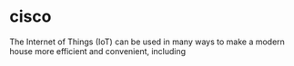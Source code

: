 # cisco
The Internet of Things (IoT) can be used in many ways to make a modern house more efficient and convenient, including
